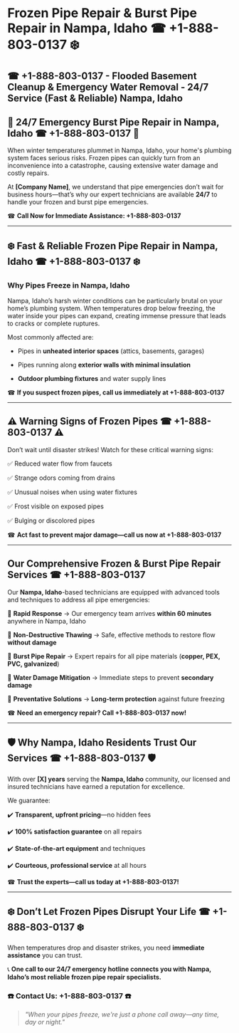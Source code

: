 # Frozen Pipe Repair & Burst Pipe Repair in Nampa, Idaho ☎ +1-888-803-0137 ❄️  
## ☎ +1-888-803-0137 - Flooded Basement Cleanup & Emergency Water Removal - 24/7 Service (Fast & Reliable)  Nampa, Idaho

## 🚨 24/7 Emergency Burst Pipe Repair in Nampa, Idaho ☎ +1-888-803-0137 🚨  

When winter temperatures plummet in Nampa, Idaho, your home's plumbing system faces serious risks. Frozen pipes can quickly turn from an inconvenience into a catastrophe, causing extensive water damage and costly repairs.  

At **[Company Name]**, we understand that pipe emergencies don’t wait for business hours—that’s why our expert technicians are available **24/7** to handle your frozen and burst pipe emergencies.  

☎ **Call Now for Immediate Assistance: +1-888-803-0137**  

---  

## ❄️ Fast & Reliable Frozen Pipe Repair in Nampa, Idaho ☎ +1-888-803-0137 ❄️  

### Why Pipes Freeze in Nampa, Idaho  

Nampa, Idaho’s harsh winter conditions can be particularly brutal on your home’s plumbing system. When temperatures drop below freezing, the water inside your pipes can expand, creating immense pressure that leads to cracks or complete ruptures.  

Most commonly affected are:  

- Pipes in **unheated interior spaces** (attics, basements, garages)  
- Pipes running along **exterior walls with minimal insulation**  
- **Outdoor plumbing fixtures** and water supply lines  

☎ **If you suspect frozen pipes, call us immediately at +1-888-803-0137**  

---  

## ⚠️ Warning Signs of Frozen Pipes ☎ +1-888-803-0137 ⚠️  

Don’t wait until disaster strikes! Watch for these critical warning signs:  

✅ Reduced water flow from faucets  
✅ Strange odors coming from drains  
✅ Unusual noises when using water fixtures  
✅ Frost visible on exposed pipes  
✅ Bulging or discolored pipes  

☎ **Act fast to prevent major damage—call us now at +1-888-803-0137**  

---  

## Our Comprehensive Frozen & Burst Pipe Repair Services ☎ +1-888-803-0137  

Our **Nampa, Idaho**-based technicians are equipped with advanced tools and techniques to address all pipe emergencies:  

🔹 **Rapid Response** → Our emergency team arrives **within 60 minutes** anywhere in Nampa, Idaho  
🔹 **Non-Destructive Thawing** → Safe, effective methods to restore flow **without damage**  
🔹 **Burst Pipe Repair** → Expert repairs for all pipe materials (**copper, PEX, PVC, galvanized**)  
🔹 **Water Damage Mitigation** → Immediate steps to prevent **secondary damage**  
🔹 **Preventative Solutions** → **Long-term protection** against future freezing  

☎ **Need an emergency repair? Call +1-888-803-0137 now!**  

---  

## 🛡️ Why Nampa, Idaho Residents Trust Our Services ☎ +1-888-803-0137 🛡️  

With over **[X] years** serving the **Nampa, Idaho** community, our licensed and insured technicians have earned a reputation for excellence.  

We guarantee:  

✔️ **Transparent, upfront pricing**—no hidden fees  
✔️ **100% satisfaction guarantee** on all repairs  
✔️ **State-of-the-art equipment** and techniques  
✔️ **Courteous, professional service** at all hours  

☎ **Trust the experts—call us today at +1-888-803-0137!**  

---  

## ❄️ Don’t Let Frozen Pipes Disrupt Your Life ☎ +1-888-803-0137 ❄️  

When temperatures drop and disaster strikes, you need **immediate assistance** you can trust.  

📞 **One call to our 24/7 emergency hotline connects you with Nampa, Idaho’s most reliable frozen pipe repair specialists.**  

### ☎️ Contact Us: +1-888-803-0137 ☎️  

> *"When your pipes freeze, we're just a phone call away—any time, day or night."*  
